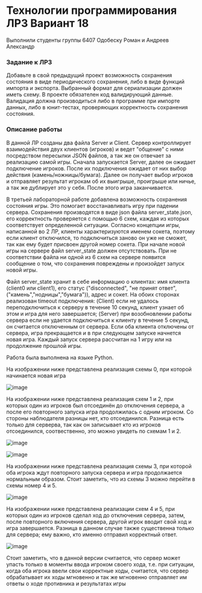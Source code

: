 # Технологии программирования ЛР3 Вариант 18
Выполнили студенты группы 6407 Одобеску Роман и Андреев Александр
### Задание к ЛР3
Добавьте в свой предыдущий проект возможность сохранения состояния в виде периодического сохранения, либо в виде функций импорта и экспорта. Выбранный формат для сериализации должен иметь схему. В проекте обязателен код валидирующий данные. Валидация должна производиться либо в программе при импорте данных, либо в юнит-тестах, проверяющих корректность сохранения состояния.
### Описание работы
В данной ЛР созданы два файла Server и Client. Сервер контроллирует взаимодействия двух клиентов (игроков) и ведет "общение" с ними посредством пересылки JSON файлов, а так же он отвечает за реализацию самой игры. Сначала запускается Server, далее он ожидает подключение игроков. После их подключения ожидает от них выбор действия (камень/ножницы/бумага). Далее он получает выбор игроков и отправляет результат игрокам об их выигрыше, проигрыше или ничье, а так же дублирует это у себя. После этого игра заканчивается.

В третьей лабораторной работе добавлена возможность сохранения состояния игры. Это помогает восстанавливать игру при падении сервера. Сохранения производятся в виде json файла server_state.json, его корректность проверяется с помощью 6 схем, каждая из которых соответствует определенной ситуации. Согласно концепции игры, написанной во 2 ЛР, клиенты характеризуются именем сокета, поэтому если клиент отключился, то подключиться заново он уже не сможет, так как ему будет присвоен другой номер сокета.
При начале новой игры на сервере файл server_state должен отсутствовать. При не соответствии файла ни одной из 6 схем на сервере появится сообщение о том, что сохранения повреждены и произойдет запуск новой игры.

Файл server_state хранит в себе информацию о клиентах: имя клиента (client0 или client1), его статус ("disconnected", "не принят ответ",("камень","нодницы","бумага")), адрес и сокет. На обоих сторонах реализован timeout подключения: (Client) если не удалось переподключиться к серверу в течение 10 секунд, клиент узнает об этом и игра для него завершается; (Server) при возобновлении работы сервера если не удается подключиться к клиенту в течение 5 секунд, он считается отключенным от сервера. Если оба клиента отключены от сервера, игра прекращается и в при следующем запуске начнется новая игра. Каждый запуск сервера рассчитан на 1 игру или на продолжение прошлой игры.

Работа была выполнена на языке Python.

На изображении ниже представлена реализация схемы 0, при которой начинается новая игра

![image](https://user-images.githubusercontent.com/62326372/146595741-e40c840b-b4cf-483d-a76e-d6f5dea78342.png)

На изображении ниже представлена реализация схем 1 и 2, при которых один из игроков был отсоединён до отключения сервера, а после его повторного запуска игра продолжилась с одним игроком. Со стороны наблюдателя разницы нет, кто отсоединился. Разница есть только для серверва, так как он записывает кто из игроков отсоединился, соотвественно, это можно увидеть по схемам 1 и 2.

![image](https://user-images.githubusercontent.com/62326372/146594687-426ff883-13dc-4025-bc2f-662521a1beac.png)

![image](https://user-images.githubusercontent.com/62326372/146593132-a8369c98-4132-4efa-afdc-cf243ce9f9b1.png)

На изображении ниже представлена реализация схемы 3, при которой оба игрока ждут повторного запуска сервера и игра продолжается нормальным образом. Стоит заметить, что из схемы 3 можно перейти в схемы номер 4 и 5.

![image](https://user-images.githubusercontent.com/62326372/146575454-c9da8392-4314-4cb9-873c-92260ee0e631.png)

На изображении ниже представлена реализации схем 4 и 5, при которых один из игроков сделал ход до отключения сервера, затем, после повторного включения сервера, другой игрок вводит свой ход и игра завершается. Разница в данном случае также существенна только для сервера; ему важно, кто именно отправил корректный ответ.

![image](https://user-images.githubusercontent.com/62326372/146595592-2054a429-91b5-4ffc-91d0-002738547e49.png)

Стоит заметить, что в данной версии считается, что сервер может упасть только в моменты ввода игроком своего хода, т.е. при ситуации, когда оба игрока ввели свои корректные ходы, считается, что сервер обрабатывает их ходы мгновенно и так же мгновенно отправляет им ответы о ходе противника и результатах игры
